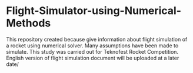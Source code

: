 # Flight-Simulator-using-Numerical-Methods
This repository created because give information about flight simulation of a rocket using numerical solver. Many assumptions have been made to simulate. This study was carried out for Teknofest Rocket Competition. English version of flight simulation document will be uploaded at a later date/ 
